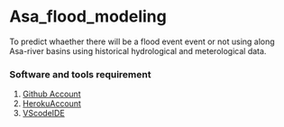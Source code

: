 # Asa_flood_modeling
To predict whaether there will be a flood event event or not using along Asa-river basins using historical hydrological and meterological data.
### Software and tools requirement
1. [Github Account](https://github.com)
2. [HerokuAccount](https://heroku.com)
3. [VScodeIDE](https://code.visualstudio.com/)

